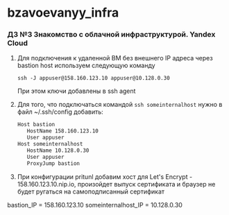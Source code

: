 # bzavoevanyy_infra

### ДЗ №3 Знакомство с облачной инфраструктурой. Yandex Cloud

1. Для подключения к удаленной ВМ без внешнего IP адреса через bastion host используем следующую команду
    ```shell
    ssh -J appuser@158.160.123.10 appuser@10.128.0.30
    ```
    При этом ключи добавлены в ssh agent

2. Для того, что подключаться командой ```ssh someinternalhost``` нужно в файл ~/.ssh/config добавить:
   ```bash
   Host bastion
      HostName 158.160.123.10
      User appuser
   Host someinternalhost
      HostName 10.128.0.30
      User appuser
      ProxyJump bastion
   ```
3. При конфигурации pritunl добавим хост для Let's Encrypt - 158.160.123.10.nip.io, произойдет выпуск сертификата и браузер не будет ругаться на самоподписанный сертификат

bastion_IP = 158.160.123.10
someinternalhost_IP = 10.128.0.30
